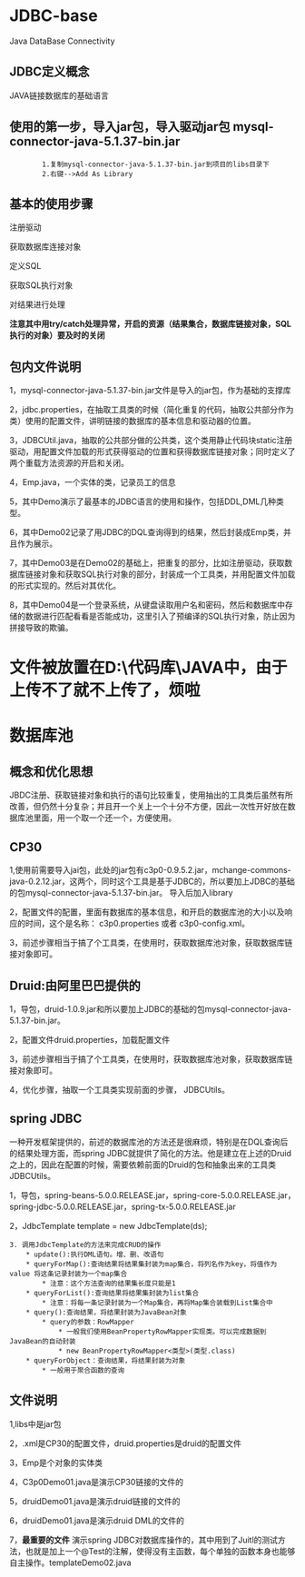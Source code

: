# JDBC-base
Java DataBase Connectivity
## JDBC定义概念

JAVA链接数据库的基础语言

## 使用的第一步，导入jar包，导入驱动jar包 mysql-connector-java-5.1.37-bin.jar

			1.复制mysql-connector-java-5.1.37-bin.jar到项目的libs目录下
			2.右键-->Add As Library

## 基本的使用步骤

注册驱动

获取数据库连接对象

定义SQL

获取SQL执行对象

对结果进行处理

**注意其中用try/catch处理异常，开启的资源（结果集合，数据库链接对象，SQL执行的对象）要及时的关闭**

## 包内文件说明

1，mysql-connector-java-5.1.37-bin.jar文件是导入的jar包，作为基础的支撑库

2，jdbc.properties，在抽取工具类的时候（简化重复的代码，抽取公共部分作为类）使用的配置文件，讲明链接的数据库的基本信息和驱动器的位置。

3，JDBCUtil.java，抽取的公共部分做的公共类，这个类用静止代码块static注册驱动，用配置文件加载的形式获得驱动的位置和获得数据库链接对象；同时定义了两个重载方法资源的开启和关闭。

4，Emp.java，一个实体的类，记录员工的信息

5，其中Demo演示了最基本的JDBC语言的使用和操作，包括DDL,DML几种类型。

6，其中Demo02记录了用JDBC的DQL查询得到的结果，然后封装成Emp类，并且作为展示。

7，其中Demo03是在Demo02的基础上，把重复的部分，比如注册驱动，获取数据库链接对象和获取SQL执行对象的部分，封装成一个工具类，并用配置文件加载的形式实现的。然后对其优化。

8，其中Demo04是一个登录系统，从键盘读取用户名和密码，然后和数据库中存储的数据进行匹配看看是否能成功，这里引入了预编译的SQL执行对象，防止因为拼接导致的欺骗。

# 文件被放置在D:\代码库\JAVA中，由于上传不了就不上传了，烦啦


# 数据库池

## 概念和优化思想

JBDC注册、获取链接对象和执行的语句比较重复，使用抽出的工具类后虽然有所改善，但仍然十分复杂；并且开一个关上一个十分不方便，因此一次性开好放在数据库池里面，用一个取一个还一个，方便使用。

## CP30

1,使用前需要导入jai包，此处的jar包有c3p0-0.9.5.2.jar，mchange-commons-java-0.2.12.jar，这两个，同时这个工具是基于JDBC的，所以要加上JDBC的基础的包mysql-connector-java-5.1.37-bin.jar。  导入后加入library

2，配置文件的配置，里面有数据库的基本信息，和开启的数据库池的大小以及响应的时间，这个是名称： c3p0.properties 或者 c3p0-config.xml。

3，前述步骤相当于搞了个工具类，在使用时，获取数据库池对象，获取数据库链接对象即可。

## Druid:由阿里巴巴提供的

1，导包，druid-1.0.9.jar和所以要加上JDBC的基础的包mysql-connector-java-5.1.37-bin.jar。

2，配置文件druid.properties，加载配置文件

3，前述步骤相当于搞了个工具类，在使用时，获取数据库池对象，获取数据库链接对象即可。

4，优化步骤，抽取一个工具类实现前面的步骤， JDBCUtils。

## spring JDBC

一种开发框架提供的，前述的数据库池的方法还是很麻烦，特别是在DQL查询后的结果处理方面，而spring JDBC就提供了简化的方法。他是建立在上述的Druid之上的，因此在配置的时候，需要依赖前面的Druid的包和抽象出来的工具类 JDBCUtils。

1，导包，spring-beans-5.0.0.RELEASE.jar，spring-core-5.0.0.RELEASE.jar，spring-jdbc-5.0.0.RELEASE.jar，spring-tx-5.0.0.RELEASE.jar

2，JdbcTemplate template = new JdbcTemplate(ds);

	3. 调用JdbcTemplate的方法来完成CRUD的操作
		* update():执行DML语句。增、删、改语句
		* queryForMap():查询结果将结果集封装为map集合，将列名作为key，将值作为value 将这条记录封装为一个map集合
			* 注意：这个方法查询的结果集长度只能是1
		* queryForList():查询结果将结果集封装为list集合
			* 注意：将每一条记录封装为一个Map集合，再将Map集合装载到List集合中
		* query():查询结果，将结果封装为JavaBean对象
			* query的参数：RowMapper
				* 一般我们使用BeanPropertyRowMapper实现类。可以完成数据到JavaBean的自动封装
				* new BeanPropertyRowMapper<类型>(类型.class)
		* queryForObject：查询结果，将结果封装为对象
			* 一般用于聚合函数的查询

## 文件说明

1,libs中是jar包

2，.xml是CP30的配置文件，druid.properties是druid的配置文件

3，Emp是个对象的实体类

4，C3p0Demo01.java是演示CP30链接的文件的

5，druidDemo01.java是演示druid链接的文件的

6，druidDemo01.java是演示druid  DML的文件的

7，**最重要的文件** 演示spring JDBC对数据库操作的，其中用到了Juitl的测试方法，也就是加上一个@Test的注解，使得没有主函数，每个单独的函数本身也能够自主操作。templateDemo02.java









